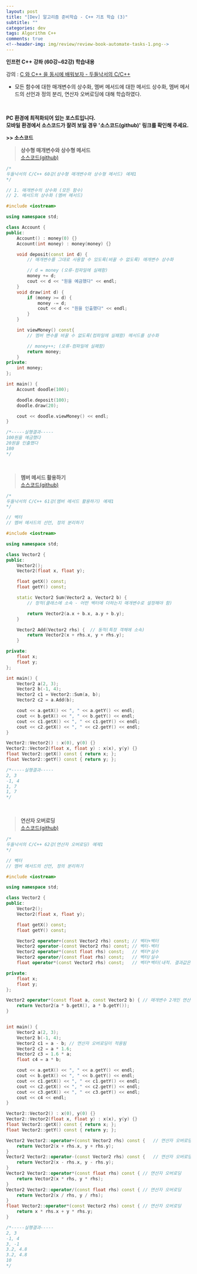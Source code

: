 ```yaml
---  
layout: post  
title: "[Dev] 알고리즘 준비학습 - C++ 기초 학습 (3)"  
subtitle: ""  
categories: dev  
tags: Algorithm C++   
comments: true  
<!--header-img: img/review/review-book-automate-tasks-1.png-->
---
```

**인프런 C++ 강좌 (60강~62강) 학습내용**  

강의 : [C 와 C++ 을 동시에 배워보자 - 두들낙서의 C/C++](https://www.inflearn.com/course/c%EC%96%B8%EC%96%B4-%EB%91%90%EB%93%A4%EB%82%99%EC%84%9C/lecture/2766?tab=curriculum "강의")

- 모든 함수에 대한 매개변수의 상수화, 멤버 메서드에 대한 메서드 상수화, 멤버 메서드의 선언과 정의 분리, 연산자 오버로딩에 대해 학습하였다.
<br>

**PC 환경에 최적화되어 있는 포스트입니다.<br>
모바일 환경에서 소스코드가 잘려 보일 경우 '소스코드(github)' 링크를 확인해 주세요.**

**&gt;&gt; 소스코드**
>**상수형 매개변수와 상수형 메서드**<br>
[소스코드(github)](https://github.com/monologue96/cpp_beginner_practice/blob/master/const_parameter_const_method/ex1.cpp "소스코드(깃허브)")

```c++
/*
두들낙서의 C/C++ 60강(상수형 매개변수와 상수형 메서드) 예제1
*/

// 1. 매개변수의 상수화 (모든 함수)
// 2. 메서드의 상수화 (멤버 메서드)

#include <iostream>

using namespace std;

class Account {
public:
	Account() : money(0) {}
	Account(int money) : money(money) {}

	void deposit(const int d) {
		// 매개변수를 그대로 사용할 수 있도록(바꿀 수 없도록) 매개변수 상수화

		// d = money (오류-컴파일에 실패함)
		money += d;
		cout << d << "원을 예금했다" << endl;
	}
	void draw(int d) {
		if (money >= d) {
			money -= d;
			cout << d << "원을 인출했다" << endl;
		}
	}

	int viewMoney() const{
		// 멤버 변수를 바꿀 수 없도록(컴파일에 실패함) 메서드를 상수화

		// money++;	(오류-컴파일에 실패함)
		return money;
	}
private:
	int money;
};

int main() {
	Account doodle(100);

	doodle.deposit(100);
	doodle.draw(20);

	cout << doodle.viewMoney() << endl;
}

/*-----실행결과-----
100원을 예금했다
20원을 인출했다
180
*/
```
<br>

>**멤버 메서드 활용하기**<br>
[소스코드(github)](https://github.com/monologue96/cpp_beginner_practice/blob/master/member_method_and_operator_overloading/ex1.cpp "소스코드(깃허브)")

```c++
/*
두들낙서의 C/C++ 61강(멤버 메서드 활용하기) 예제1
*/

// 벡터
// 멤버 메서드의 선언, 정의 분리하기

#include <iostream>

using namespace std;

class Vector2 {
public:
	Vector2();
	Vector2(float x, float y);

	float getX() const;
	float getY() const;

	static Vector2 Sum(Vector2 a, Vector2 b) {
		// 정적(클래스에 소속 - 어떤 벡터에 더하는지 매개변수로 설정해야 함)

		return Vector2(a.x + b.x, a.y + b.y);
	}

	Vector2 Add(Vector2 rhs) {	// 동적(특정 객체에 소속)
		return Vector2(x + rhs.x, y + rhs.y);
	}

private:
	float x;
	float y;
};

int main() {
	Vector2 a(2, 3);
	Vector2 b(-1, 4);
	Vector2 c1 = Vector2::Sum(a, b);
	Vector2 c2 = a.Add(b);

	cout << a.getX() << ", " << a.getY() << endl;
	cout << b.getX() << ", " << b.getY() << endl;
	cout << c1.getX() << ", " << c1.getY() << endl;
	cout << c2.getX() << ", " << c2.getY() << endl;
}

Vector2::Vector2() : x(0), y(0) {}
Vector2::Vector2(float x, float y) : x(x), y(y) {}
float Vector2::getX() const { return x; };
float Vector2::getY() const { return y; };

/*-----실행결과-----
2, 3
-1, 4
1, 7
1, 7
*/
```
<br>

>**연산자 오버로딩**<br>
[소스코드(github)](https://github.com/monologue96/cpp_beginner_practice/blob/master/member_method_and_operator_overloading/ex2.cpp "소스코드(깃허브)")

```c++
/*
두들낙서의 C/C++ 62강(연산자 오버로딩) 예제1
*/

// 벡터
// 멤버 메서드의 선언, 정의 분리하기

#include <iostream>

using namespace std;

class Vector2 {
public:
	Vector2();
	Vector2(float x, float y);

	float getX() const;
	float getY() const;

	Vector2 operator+(const Vector2 rhs) const;	// 벡터+벡터
	Vector2 operator-(const Vector2 rhs) const;	// 벡터-벡터
	Vector2 operator*(const float rhs) const;	// 벡터*실수
	Vector2 operator/(const float rhs) const;	// 벡터/실수
	float operator*(const Vector2 rhs) const;	// 벡터*벡터(내적. 결과값은 실수)

private:
	float x;
	float y;
};

Vector2 operator*(const float a, const Vector2 b) {	// 매개변수 2개인 연산자 오버로딩
	return Vector2(a * b.getX(), a * b.getY());
}


int main() {
	Vector2 a(2, 3);
	Vector2 b(-1, 4);
	Vector2 c1 = a - b;	// 연산자 오버로딩이 적용됨
	Vector2 c2 = a * 1.6;
	Vector2 c3 = 1.6 * a;
	float c4 = a * b;

	cout << a.getX() << ", " << a.getY() << endl;
	cout << b.getX() << ", " << b.getY() << endl;
	cout << c1.getX() << ", " << c1.getY() << endl;
	cout << c2.getX() << ", " << c2.getY() << endl;
	cout << c3.getX() << ", " << c3.getY() << endl;
	cout << c4 << endl;
}

Vector2::Vector2() : x(0), y(0) {}
Vector2::Vector2(float x, float y) : x(x), y(y) {}
float Vector2::getX() const { return x; };
float Vector2::getY() const { return y; };

Vector2 Vector2::operator+(const Vector2 rhs) const {	// 연산자 오버로딩
	return Vector2(x + rhs.x, y + rhs.y);
}
Vector2 Vector2::operator-(const Vector2 rhs) const {	// 연산자 오버로딩
	return Vector2(x - rhs.x, y - rhs.y);
}
Vector2 Vector2::operator*(const float rhs) const {	// 연산자 오버로딩
	return Vector2(x * rhs, y * rhs);
}
Vector2 Vector2::operator/(const float rhs) const {	// 연산자 오버로딩
	return Vector2(x / rhs, y / rhs);
}
float Vector2::operator*(const Vector2 rhs) const {	// 연산자 오버로딩
	return x * rhs.x + y * rhs.y;
}

/*-----실행결과-----
2, 3
-1, 4
3, -1
3.2, 4.8
3.2, 4.8
10
*/
```

